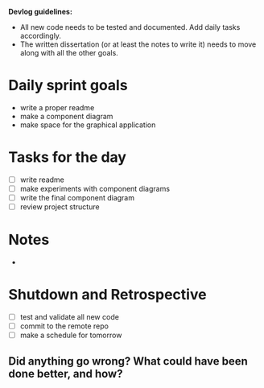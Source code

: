 **Devlog guidelines:**
- All new code needs to be tested and documented. Add daily tasks accordingly.
- The written dissertation (or at least the notes to write it) needs to move along with all the other goals.

# Daily sprint goals

- write a proper readme
- make a component diagram
- make space for the graphical application

# Tasks for the day

- [ ] write readme
- [ ] make experiments with component diagrams
- [ ] write the final component diagram
- [ ] review project structure

# Notes

- 

# Shutdown and Retrospective

- [ ] test and validate all new code
- [ ] commit to the remote repo
- [ ] make a schedule for tomorrow

**Did anything go wrong? What could have been done better, and how?**
- 